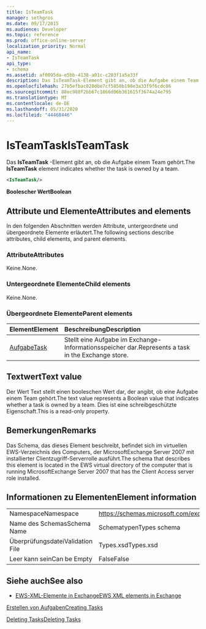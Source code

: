 ```yaml
---
title: IsTeamTask
manager: sethgros
ms.date: 09/17/2015
ms.audience: Developer
ms.topic: reference
ms.prod: office-online-server
localization_priority: Normal
api_name:
- IsTeamTask
api_type:
- schema
ms.assetid: af0095da-e5bb-4138-a01c-c203f1a5a33f
description: Das IsTeamTask-Element gibt an, ob die Aufgabe einem Team gehört.
ms.openlocfilehash: 27b5efbac028dbe7cf5858b198e3a33f9f6cdc86
ms.sourcegitcommit: 88ec988f2bb67c1866d06b361615f3674a24e795
ms.translationtype: MT
ms.contentlocale: de-DE
ms.lasthandoff: 05/31/2020
ms.locfileid: "44468446"
---
```

# <a name="isteamtask"></a><span data-ttu-id="82b09-103">IsTeamTask</span><span class="sxs-lookup"><span data-stu-id="82b09-103">IsTeamTask</span></span>

<span data-ttu-id="82b09-104">Das **IsTeamTask** -Element gibt an, ob die Aufgabe einem Team gehört.</span><span class="sxs-lookup"><span data-stu-id="82b09-104">The **IsTeamTask** element indicates whether the task is owned by a team.</span></span> 
  
```xml
<IsTeamTask/>
```

 <span data-ttu-id="82b09-105">**Boolescher Wert**</span><span class="sxs-lookup"><span data-stu-id="82b09-105">**Boolean**</span></span>
## <a name="attributes-and-elements"></a><span data-ttu-id="82b09-106">Attribute und Elemente</span><span class="sxs-lookup"><span data-stu-id="82b09-106">Attributes and elements</span></span>

<span data-ttu-id="82b09-107">In den folgenden Abschnitten werden Attribute, untergeordnete und übergeordnete Elemente erläutert.</span><span class="sxs-lookup"><span data-stu-id="82b09-107">The following sections describe attributes, child elements, and parent elements.</span></span>
  
### <a name="attributes"></a><span data-ttu-id="82b09-108">Attribute</span><span class="sxs-lookup"><span data-stu-id="82b09-108">Attributes</span></span>

<span data-ttu-id="82b09-109">Keine.</span><span class="sxs-lookup"><span data-stu-id="82b09-109">None.</span></span>
  
### <a name="child-elements"></a><span data-ttu-id="82b09-110">Untergeordnete Elemente</span><span class="sxs-lookup"><span data-stu-id="82b09-110">Child elements</span></span>

<span data-ttu-id="82b09-111">Keine.</span><span class="sxs-lookup"><span data-stu-id="82b09-111">None.</span></span>
  
### <a name="parent-elements"></a><span data-ttu-id="82b09-112">Übergeordnete Elemente</span><span class="sxs-lookup"><span data-stu-id="82b09-112">Parent elements</span></span>

|<span data-ttu-id="82b09-113">**Element**</span><span class="sxs-lookup"><span data-stu-id="82b09-113">**Element**</span></span>|<span data-ttu-id="82b09-114">**Beschreibung**</span><span class="sxs-lookup"><span data-stu-id="82b09-114">**Description**</span></span>|
|:-----|:-----|
|[<span data-ttu-id="82b09-115">Aufgabe</span><span class="sxs-lookup"><span data-stu-id="82b09-115">Task</span></span>](task.md) <br/> |<span data-ttu-id="82b09-116">Stellt eine Aufgabe im Exchange-Informationsspeicher dar.</span><span class="sxs-lookup"><span data-stu-id="82b09-116">Represents a task in the Exchange store.</span></span>  <br/> |
   
## <a name="text-value"></a><span data-ttu-id="82b09-117">Textwert</span><span class="sxs-lookup"><span data-stu-id="82b09-117">Text value</span></span>

<span data-ttu-id="82b09-118">Der Wert Text stellt einen booleschen Wert dar, der angibt, ob eine Aufgabe einem Team gehört.</span><span class="sxs-lookup"><span data-stu-id="82b09-118">The text value represents a Boolean value that indicates whether a task is owned by a team.</span></span> <span data-ttu-id="82b09-119">Dies ist eine schreibgeschützte Eigenschaft.</span><span class="sxs-lookup"><span data-stu-id="82b09-119">This is a read-only property.</span></span>
  
## <a name="remarks"></a><span data-ttu-id="82b09-120">Bemerkungen</span><span class="sxs-lookup"><span data-stu-id="82b09-120">Remarks</span></span>

<span data-ttu-id="82b09-121">Das Schema, das dieses Element beschreibt, befindet sich im virtuellen EWS-Verzeichnis des Computers, der MicrosoftExchange Server 2007 mit installierter Clientzugriff-Serverrolle ausführt.</span><span class="sxs-lookup"><span data-stu-id="82b09-121">The schema that describes this element is located in the EWS virtual directory of the computer that is running MicrosoftExchange Server 2007 that has the Client Access server role installed.</span></span>
  
## <a name="element-information"></a><span data-ttu-id="82b09-122">Informationen zu Elementen</span><span class="sxs-lookup"><span data-stu-id="82b09-122">Element information</span></span>

|||
|:-----|:-----|
|<span data-ttu-id="82b09-123">Namespace</span><span class="sxs-lookup"><span data-stu-id="82b09-123">Namespace</span></span>  <br/> |https://schemas.microsoft.com/exchange/services/2006/types  <br/> |
|<span data-ttu-id="82b09-124">Name des Schemas</span><span class="sxs-lookup"><span data-stu-id="82b09-124">Schema Name</span></span>  <br/> |<span data-ttu-id="82b09-125">Schematypen</span><span class="sxs-lookup"><span data-stu-id="82b09-125">Types schema</span></span>  <br/> |
|<span data-ttu-id="82b09-126">Überprüfungsdatei</span><span class="sxs-lookup"><span data-stu-id="82b09-126">Validation File</span></span>  <br/> |<span data-ttu-id="82b09-127">Types.xsd</span><span class="sxs-lookup"><span data-stu-id="82b09-127">Types.xsd</span></span>  <br/> |
|<span data-ttu-id="82b09-128">Leer kann sein</span><span class="sxs-lookup"><span data-stu-id="82b09-128">Can be Empty</span></span>  <br/> |<span data-ttu-id="82b09-129">False</span><span class="sxs-lookup"><span data-stu-id="82b09-129">False</span></span>  <br/> |
   
## <a name="see-also"></a><span data-ttu-id="82b09-130">Siehe auch</span><span class="sxs-lookup"><span data-stu-id="82b09-130">See also</span></span>



- [<span data-ttu-id="82b09-131">EWS-XML-Elemente in Exchange</span><span class="sxs-lookup"><span data-stu-id="82b09-131">EWS XML elements in Exchange</span></span>](ews-xml-elements-in-exchange.md)


[<span data-ttu-id="82b09-132">Erstellen von Aufgaben</span><span class="sxs-lookup"><span data-stu-id="82b09-132">Creating Tasks</span></span>](https://msdn.microsoft.com/library/0ef97334-e8a0-4f67-a23a-dd9e2bbad49f%28Office.15%29.aspx)
  
[<span data-ttu-id="82b09-133">Deleting Tasks</span><span class="sxs-lookup"><span data-stu-id="82b09-133">Deleting Tasks</span></span>](https://msdn.microsoft.com/library/a3d7e25f-8a35-4901-b1d9-d31f418ab340%28Office.15%29.aspx)

